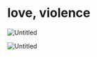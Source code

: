 # love, violence

![Untitled](love,%20violence%20c7e6db46099445a3a3c56600fe65dda2/Untitled.png)

![Untitled](love,%20violence%20c7e6db46099445a3a3c56600fe65dda2/Untitled%201.png)